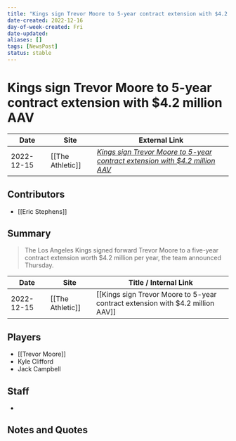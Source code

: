 ```yaml
---
title: "Kings sign Trevor Moore to 5-year contract extension with $4.2 million AAV"
date-created: 2022-12-16
day-of-week-created: Fri
date-updated: 
aliases: []
tags: [NewsPost]
status: stable
---
```


# Kings sign Trevor Moore to 5-year contract extension with $4.2 million AAV

| Date       | Site             | External Link                                                                                                                                                       |
| ---------- | ---------------- | ------------------------------------------------------------------------------------------------------------------------------------------------------------------- |
| 2022-12-15 | [[The Athletic]] | [*Kings sign Trevor Moore to 5-year contract extension with $4.2 million AAV*](https://theathletic.com/4006336/2022/12/15/los-angeles-kings-trevor-moore-contract/) |

## Contributors
- [[Eric Stephens]]

## Summary
> The Los Angeles Kings signed forward Trevor Moore to a five-year contract extension worth $4.2 million per year, the team announced Thursday.

| Date       | Site             | Title / Internal Link                                                          |
| ---------- | ---------------- | ------------------------------------------------------------------------------ |
| 2022-12-15 | [[The Athletic]] | [[Kings sign Trevor Moore to 5-year contract extension with $4.2 million AAV]] |

## Players
- [[Trevor Moore]]
- Kyle Clifford
- Jack Campbell

## Staff
- 

## Notes and Quotes

